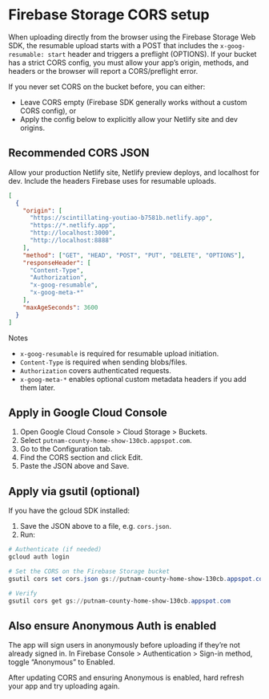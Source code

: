 # Firebase Storage CORS setup

When uploading directly from the browser using the Firebase Storage Web SDK, the resumable upload starts with a POST that includes the `x-goog-resumable: start` header and triggers a preflight (OPTIONS). If your bucket has a strict CORS config, you must allow your app’s origin, methods, and headers or the browser will report a CORS/preflight error.

If you never set CORS on the bucket before, you can either:
- Leave CORS empty (Firebase SDK generally works without a custom CORS config), or
- Apply the config below to explicitly allow your Netlify site and dev origins.

## Recommended CORS JSON

Allow your production Netlify site, Netlify preview deploys, and localhost for dev. Include the headers Firebase uses for resumable uploads.

```json
[
  {
    "origin": [
      "https://scintillating-youtiao-b7581b.netlify.app",
      "https://*.netlify.app",
      "http://localhost:3000",
      "http://localhost:8888"
    ],
    "method": ["GET", "HEAD", "POST", "PUT", "DELETE", "OPTIONS"],
    "responseHeader": [
      "Content-Type",
      "Authorization",
      "x-goog-resumable",
      "x-goog-meta-*"
    ],
    "maxAgeSeconds": 3600
  }
]
```

Notes
- `x-goog-resumable` is required for resumable upload initiation.
- `Content-Type` is required when sending blobs/files.
- `Authorization` covers authenticated requests.
- `x-goog-meta-*` enables optional custom metadata headers if you add them later.

## Apply in Google Cloud Console
1) Open Google Cloud Console > Cloud Storage > Buckets.
2) Select `putnam-county-home-show-130cb.appspot.com`.
3) Go to the Configuration tab.
4) Find the CORS section and click Edit.
5) Paste the JSON above and Save.

## Apply via gsutil (optional)
If you have the gcloud SDK installed:

1) Save the JSON above to a file, e.g. `cors.json`.
2) Run:

```powershell
# Authenticate (if needed)
gcloud auth login

# Set the CORS on the Firebase Storage bucket
gsutil cors set cors.json gs://putnam-county-home-show-130cb.appspot.com

# Verify
gsutil cors get gs://putnam-county-home-show-130cb.appspot.com
```

## Also ensure Anonymous Auth is enabled
The app will sign users in anonymously before uploading if they’re not already signed in. In Firebase Console > Authentication > Sign-in method, toggle “Anonymous” to Enabled.

After updating CORS and ensuring Anonymous is enabled, hard refresh your app and try uploading again.
